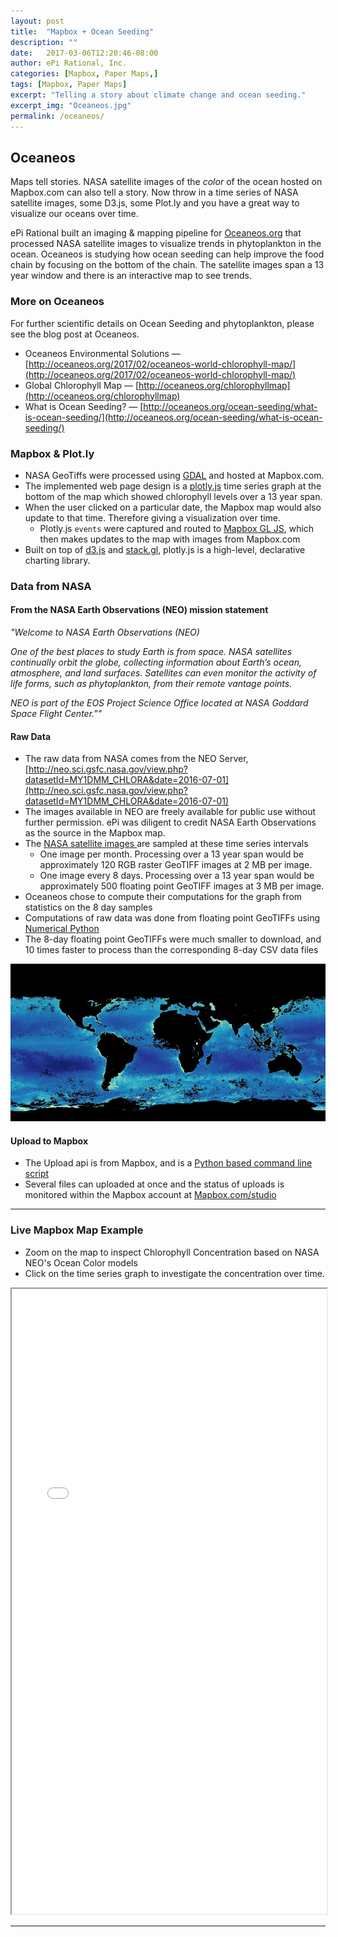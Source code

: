 ```yaml
---
layout: post
title:  "Mapbox + Ocean Seeding"
description: ""
date:   2017-03-06T12:20:46-08:00
author: ePi Rational, Inc.
categories: [Mapbox, Paper Maps,]
tags: [Mapbox, Paper Maps]
excerpt: "Telling a story about climate change and ocean seeding."
excerpt_img: "Oceaneos.jpg"
permalink: /oceaneos/
---
```


## Oceaneos

Maps tell stories.  NASA satellite images of the *color* of the ocean hosted on Mapbox.com can also tell a story.  Now throw in a time series of NASA satellite images, some D3.js, some Plot.ly and you have a great way to visualize our oceans over time.


ePi Rational built an imaging & mapping pipeline for [Oceaneos.org](http://Oceaneos.org) that processed NASA satellite images to visualize trends in phytoplankton in the ocean.  Oceaneos is studying how ocean seeding can help improve the food chain by focusing on the bottom of the chain.  The satellite images span a 13 year window and there is an interactive map to see trends.

### More on Oceaneos
For further scientific details on Ocean Seeding and phytoplankton, please see the blog post at Oceaneos.

* Oceaneos Environmental Solutions — [http://oceaneos.org/2017/02/oceaneos-world-chlorophyll-map/](http://oceaneos.org/2017/02/oceaneos-world-chlorophyll-map/)
* Global Chlorophyll Map — [http://oceaneos.org/chlorophyllmap](http://oceaneos.org/chlorophyllmap)
* What is Ocean Seeding? — [http://oceaneos.org/ocean-seeding/what-is-ocean-seeding/](http://oceaneos.org/ocean-seeding/what-is-ocean-seeding/)

### Mapbox & Plot.ly
* NASA GeoTiffs were processed using [GDAL](http://gdal.org) and hosted at Mapbox.com.
* The implemented web page design is a [plotly.js](https://plot.ly/javascript/) time series graph at the bottom of the map which showed chlorophyll levels over a 13 year span.
* When the user clicked on a particular date, the Mapbox map would also update to that time.  Therefore giving a visualization over time.
  * Plotly.js `events` were captured and routed to [Mapbox GL JS](https://www.mapbox.com/mapbox-gl-js/api/), which then makes updates to the map with images from Mapbox.com
* Built on top of [d3.js](https://d3js.org/) and [stack.gl](http://stack.gl/), plotly.js is a high-level, declarative charting library.



### Data from NASA

#### From the NASA Earth Observations (NEO) mission statement

*"Welcome to NASA Earth Observations (NEO)*

*One of the best places to study Earth is from space. NASA satellites continually orbit the globe, collecting information about Earth’s ocean, atmosphere, and land surfaces. Satellites can even monitor the activity of life forms, such as phytoplankton, from their remote vantage points.*

*NEO is part of the EOS Project Science Office located at NASA Goddard Space Flight Center.""*

#### Raw Data

* The raw data from NASA comes from the NEO Server, [http://neo.sci.gsfc.nasa.gov/view.php?datasetId=MY1DMM_CHLORA&date=2016-07-01](http://neo.sci.gsfc.nasa.gov/view.php?datasetId=MY1DMM_CHLORA&date=2016-07-01)
* The images available in NEO are freely available for public use without further permission. ePi was diligent to credit NASA Earth Observations as the source in the Mapbox map.
* The [NASA satellite images ](http://neo.sci.gsfc.nasa.gov/blog/2013/12/23/csv-and-floating-point-geotiffs) are sampled at these time series intervals
  *  One image per month.  Processing over a 13 year span would be approximately 120 RGB raster GeoTIFF images at 2 MB per image.
  *  One image every 8 days.  Processing over a 13 year span would be approximately 500 floating point GeoTIFF images at 3 MB per image.
* Oceaneos chose to compute their computations for the graph from statistics on the 8 day samples
* Computations of raw data was done from floating point GeoTIFFs using [Numerical Python](http://www.numpy.org/)
* The 8-day floating point GeoTIFFs were much smaller to download, and 10 times faster to process than the corresponding 8-day CSV data files

![chlorophyll-color.jpg](/assets/img/chlorophyll-color.jpg)


#### Upload to Mapbox

* The Upload api is from Mapbox, and is a [Python based command line script](https://github.com/mapbox/mapbox-cli-py)
* Several files can uploaded at once and the status of uploads is monitored within the Mapbox account at [Mapbox.com/studio](http://Mapbox.com/studio)



-----

### Live Mapbox Map Example

* Zoom on the map to inspect Chlorophyll Concentration based on NASA NEO's Ocean Color models
* Click on the time series graph to investigate the concentration over time.

<iframe width = "100%" height = "1000" src="/mapbox-show-hide-layers.html">
  <p>Your browser does not support iframes.</p>
</iframe>

-----
[1]:      http://oceaneos.org/2017/02/oceaneos-world-chlorophyll-map/

[tsg]:  http://www.timestampgenerator.com
